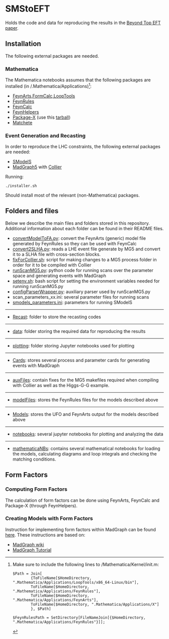 # SMStoEFT
Holds the code and data for reproducing the results in the [Beyond Top EFT paper](https://arxiv.org/abs/2312.00670).

## Installation

The following external packages are needed.

### Mathematica

  The Mathematica notebooks assumes that the following packages are installed (in <home folder>/.Mathematica/Applications)[^1]:

  * [FeynArts,FormCalc,LoopTools](https://feynarts.de/)
  * [FeynRules](https://feynrules.irmp.ucl.ac.be/)
  * [FeynCalc](https://feyncalc.github.io/)
  * [FeynHelpers](https://github.com/FeynCalc/feynhelpers)
  * [Package-X](https://gitlab.com/mule-tools/package-x) (use this [tarball](./packageX.tar.gz))
  * [Matchete](https://gitlab.com/matchete/matchete)

### Event Generation and Recasting

  In order to reproduce the LHC constraints, the following external packages are needed:
  
  * [SModelS](https://smodels.github.io/)
  * [MadGraph5](https://launchpad.net/mg5amcnlo) with [Collier](https://collier.hepforge.org/)

Running:

```
./installer.sh
```

Should install most of the relevant (non-Mathematica) packages.



## Folders and files

Below we describe the main files and folders stored in this repository. Additional information about each folder can be found in their README files.

 * [convertModelToFA.py](./convertModelToFA.py): convert the FeynArts (generic) model file generated by FeynRules so they can be used with FeynCalc
 * [convert2SLHA.py](convert2SLHA.py): reads a LHE event file generate by MG5 and convert it to a SLHA file with cross-section blocks.
 * [fixForCollier.sh](fixForCollier.sh): script for making changes to a MG5 process folder in order for it to be compiled with Collier
 * [runScanMG5.py](runScanMG5.py): python code for running scans over the parameter space and generating events with MadGraph
 * [setenv.sh](setenv.sh): bash script for setting the environment variables needed for running runScanMG5.py
 * [configParserWrapper.py](configParserWrapper.py): auxiliary parser used by runScanMG5.py
 * scan_parameters_xx.ini: several parameter files for running scans
 * [smodels_parameters.ini](smodels_parameters.ini): parameters for running SModelS
 ---
 * [Recast](./Recast): folder to store the recasting codes
 ---
 * [data](./data): folder storing the required data for reproducing the results
 ---
 * [plotting](./plotting): folder storing Jupyter notebooks used for plotting
 ---
  * [Cards](./Cards): stores several process and parameter cards for generating events with MadGraph
 ---
 * [auxFiles](./auxFiles): contain fixes for the MG5 makefiles required when compiling with Collier as well as the Higgs-G-G example.
 ---
 * [modelFiles](./modelFiles): stores the FeynRules files for the models described above
 ---
 * [Models](./Models): stores the UFO and FeynArts output for the models described above
 ---
 * [notebooks](./notebooks): several jupyter notebooks for plotting and analyzing the data
 ---
 * [mathematicaNBs](./mathematicaNBs/): contains several mathematical notebooks for loading the models, calculating diagrams and loop integrals and checking the matching conditions.
 
## Form Factors

### Computing Form Factors

The calculation of form factors can be done using FeynArts, FeynCalc and Package-X (through FeynHelpers).

### Creating Models with Form Factors

Instruction for implementing form factors within MadGraph can be found [here](./InstructionsFormFactors.md). 
These instructions are based on:

 * [MadGraph wiki](https://cp3.irmp.ucl.ac.be/projects/madgraph/wiki/FormFactors)
 * [MadGraph Tutorial](./Refs/Hands-onStartToMG.pdf)
 

   

[^1]: Make sure to include the following lines to <home folder>/Mathematica/Kernel/init.m:

     ```
     $Path = Join[
             {ToFileName[$HomeDirectory, ".Mathematica/Applications/LoopTools/x86_64-Linux/bin"],
             ToFileName[$HomeDirectory, ".Mathematica/Applications/FeynRules"],
             ToFileName[$HomeDirectory, ".Mathematica/Applications/FeynArts"],
             ToFileName[$HomeDirectory, ".Mathematica/Applications/X"]
             }, $Path]

     $FeynRulesPath = SetDirectory[FileNameJoin[{$HomeDirectory, ".Mathematica/Applications/FeynRules"}]];                          
     ```     
 
